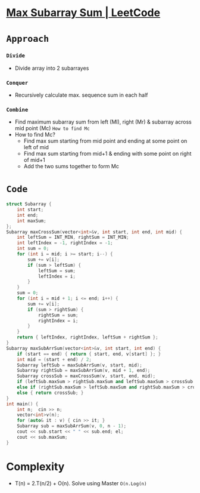 # [Max Subarray Sum | LeetCode](https://leetcode.com/problems/maximum-subarray/description/)

# `Approach` 
### `Divide`
- Divide array into 2 subarrayes

### `Conquer` 
- Recursively calculate max. sequence sum in each half
### `Combine`
- Find maximum subarray sum from left (Ml), right (Mr) & subarray across mid point (Mc) `How to find Mc` <br>
- How to find Mc?
  - Find max sum starting from mid point and ending at some point on left of mid <br>
  - Find max sum starting from mid+1 & ending with some point on right of mid+1 <br>
  - Add the two sums together to form Mc <br>

# `Code` 
```cpp
struct Subarray {
    int start;
    int end;
    int maxSum;
};
Subarray maxCrossSum(vector<int>&v, int start, int end, int mid) {
    int leftSum = INT_MIN, rightSum = INT_MIN; 
    int leftIndex = -1, rightIndex = -1;
    int sum = 0;
    for (int i = mid; i >= start; i--) {
        sum += v[i]; 
        if (sum > leftSum) {
            leftSum = sum;
            leftIndex = i;
        }
    }
    sum = 0; 
    for (int i = mid + 1; i <= end; i++) {
        sum += v[i];
        if (sum > rightSum) {
            rightSum = sum;
            rightIndex = i;
        }
    }
    return { leftIndex, rightIndex, leftSum + rightSum };
}
Subarray maxSubArrSum(vector<int>&v, int start, int end) {
    if (start == end) { return { start, end, v[start] }; }
    int mid = (start + end) / 2;
    Subarray leftSub = maxSubArrSum(v, start, mid);
    Subarray rightSub = maxSubArrSum(v, mid + 1, end);
    Subarray crossSub = maxCrossSum(v, start, end, mid);
    if (leftSub.maxSum > rightSub.maxSum and leftSub.maxSum > crossSub.maxSum) { return leftSub; }
    else if (rightSub.maxSum > leftSub.maxSum and rightSub.maxSum > crossSub.maxSum) { return rightSub; }
    else { return crossSub; }
}
int main() {
    int n;  cin >> n;
    vector<int>v(n);
    for (auto& it : v) { cin >> it; } 
    Subarray sub = maxSubArrSum(v, 0, n - 1);
    cout << sub.start << " " << sub.end; el;
    cout << sub.maxSum;
}
```
# Complexity 
- T(n) = 2.T(n/2) + O(n). Solve using Master `O(n.Log(n)`
